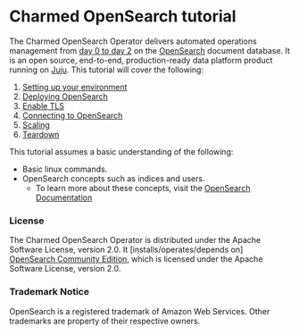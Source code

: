 # Charmed OpenSearch tutorial
The Charmed OpenSearch Operator delivers automated operations management from [day 0 to day 2](https://codilime.com/blog/day-0-day-1-day-2-the-software-lifecycle-in-the-cloud-age/) on the [OpenSearch](https://github.com/opensearch-project/OpenSearch/) document database. It is an open source, end-to-end, production-ready data platform product running on [Juju](https://juju.is/). This tutorial will cover the following:

1. [Setting up your environment](./1-2-setup-environment.md)
2. [Deploying OpenSearch](./1-3-deploy-opensearch.md)
3. [Enable TLS](./1-4-enable-tls.md)
4. [Connecting to OpenSearch](./1-5-connecting-to-opensearch.md)
5. [Scaling](./1-6-scaling.md)
6. [Teardown](./1-7-teardown.md)

This tutorial assumes a basic understanding of the following:

- Basic linux commands.
- OpenSearch concepts such as indices and users.
  - To learn more about these concepts, visit the [OpenSearch Documentation](https://opensearch.org/docs/latest/)

### License

The Charmed OpenSearch Operator is distributed under the Apache Software License, version 2.0. It [installs/operates/depends on] [OpenSearch Community Edition](https://github.com/opensearch-project/OpenSearch/), which is licensed under the Apache Software License, version 2.0.

### Trademark Notice

OpenSearch is a registered trademark of Amazon Web Services. Other trademarks are property of their respective owners.
